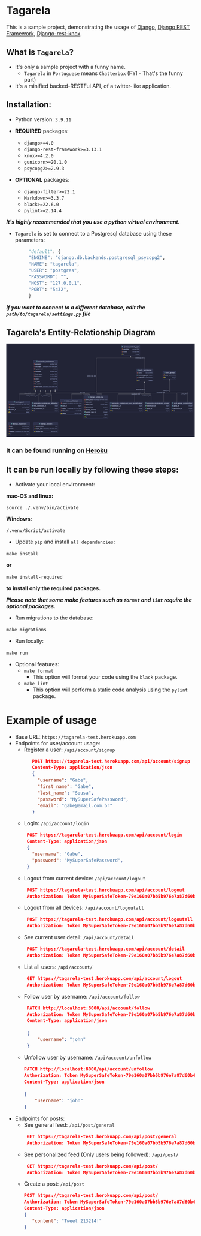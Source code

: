 # Tagarela
This is a sample project, demonstrating the usage of [Django](https://www.djangoproject.com/), 
[Django REST Framework](https://www.django-rest-framework.org/), 
[Django-rest-knox](https://james1345.github.io/django-rest-knox/).

## What is `Tagarela`?

- It's only a sample project with a funny name.
  - `Tagarela` in `Portuguese` means `Chatterbox` (FYI - That's the funny part)
- It's a minified backed-RESTFul API, of a twitter-like application.

## Installation:

- Python version: `3.9.11`

- **REQUIRED** packages:
  - `django>=4.0`
  - `django-rest-framework>=3.13.1`
  - `knox>=4.2.0`
  - `gunicorn>=20.1.0`
  - `psycopg2>=2.9.3`

- **OPTIONAL** packages:
  - `django-filter>=22.1`
  - `Markdown>=3.3.7`
  - `black>=22.6.0`
  - `pylint>=2.14.4`

***It's highly recommended that you use a python virtual environment.***

- `Tagarela` is set to connect to a Postgresql database using these parameters:
    ```python
         "default": {
         "ENGINE": "django.db.backends.postgresql_psycopg2",
         "NAME": "tagarela",
         "USER": "postgres",
         "PASSWORD": "",
         "HOST": "127.0.0.1",
         "PORT": "5432",
         }
    ```
***If you want to connect to a different database, edit the `path/to/tagarela/settings.py` file***

## Tagarela's Entity-Relationship Diagram

![](./tagarela-erd.png)

### It can be found running on [Heroku](https://www.heroku.com/)

## It can be run locally by following these steps:

- Activate your local environment:

**mac-OS and linux:**
```
source ./.venv/bin/activate
```

**Windows:**
```
/.venv/Script/activate
```
- Update `pip` and install `all dependencies`:

`make install` 

**or**

`make install-required`

**to install only the required packages.**

***Please note that some make features such as `format` and `lint` require the optional packages.***

- Run migrations to the database:

`make migrations`

- Run locally:

`make run`

- Optional features:
  - `make format`
    - This option will format your code using the `black` package.
  - `make lint`
    - This option will perform a static code analysis using the `pylint` package.
  
# Example of usage
- Base URL: `https://tagarela-test.herokuapp.com`
- Endpoints for user/account usage:
  - Register a user: `/api/account/signup`
    ```json
       POST https://tagarela-test.herokuapp.com/api/account/signup
       Content-Type: application/json
       {
         "username": "Gabe",
         "first_name": "Gabe",
         "last_name": "Sousa",
         "password": "MySuperSafePassword",
         "email": "gabe@email.com.br"
       }
    ```
  - Login: `/api/account/login`
      ```json
       POST https://tagarela-test.herokuapp.com/api/account/login
       Content-Type: application/json
       {
         "username": "Gabe",
         "password": "MySuperSafePassword",
       }
      ```
  - Logout from current device: `/api/account/logout`
      ```json
       POST https://tagarela-test.herokuapp.com/api/account/logout
       Authorization: Token MySuperSafeToken-79e160a07bb5b976e7a87d60b4
      ```
  - Logout from all devices: `/api/account/logoutall`
      ```json
       POST https://tagarela-test.herokuapp.com/api/account/logoutall
       Authorization: Token MySuperSafeToken-79e160a07bb5b976e7a87d60b4
      ```
  - See current user detail: `/api/account/detail`
      ```json
       POST https://tagarela-test.herokuapp.com/api/account/detail
       Authorization: Token MySuperSafeToken-79e160a07bb5b976e7a87d60b4
      ```
  - List all users: `/api/account/`
      ```json
       GET https://tagarela-test.herokuapp.com/api/account/logout
       Authorization: Token MySuperSafeToken-79e160a07bb5b976e7a87d60b4
      ```
  - Follow user by username: `/api/account/follow`
      ```json
       PATCH http://localhost:8000/api/account/follow
       Authorization: Token MySuperSafeToken-79e160a07bb5b976e7a87d60b4
       Content-Type: application/json

       {
           "username": "john"
       }
       ```
  - Unfollow user by username: `/api/account/unfollow`
       ```json
       PATCH http://localhost:8000/api/account/unfollow
       Authorization: Token MySuperSafeToken-79e160a07bb5b976e7a87d60b4
       Content-Type: application/json

       {
           "username": "john"
       }
       ```
- Endpoints for posts:
  - See general feed: `/api/post/general`
      ```json
       GET https://tagarela-test.herokuapp.com/api/post/general
       Authorization: Token MySuperSafeToken-79e160a07bb5b976e7a87d60b4
      ```
  - See personalized feed (Only users being followed): `/api/post/`
      ```json
       GET https://tagarela-test.herokuapp.com/api/post/
       Authorization: Token MySuperSafeToken-79e160a07bb5b976e7a87d60b4
      ```
  - Create a post: `/api/post`
      ```json
      POST https://tagarela-test.herokuapp.com/api/post/
      Authorization: Token MySuperSafeToken-79e160a07bb5b976e7a87d60b4
      Content-Type: application/json
      {
         "content": "Tweet 213214!"
      }
      ```
